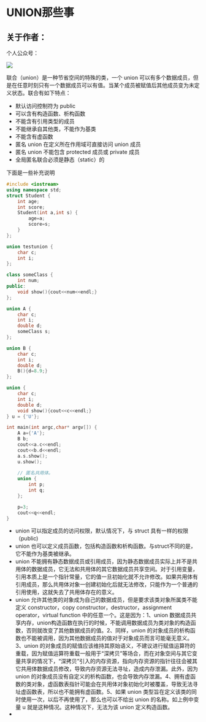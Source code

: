 # UNION那些事

## 关于作者：

个人公众号：

![](../img/wechat.jpg)

联合（union）是一种节省空间的特殊的类，一个 union 可以有多个数据成员，但是在任意时刻只有一个数据成员可以有值。当某个成员被赋值后其他成员变为未定义状态。联合有如下特点：

- 默认访问控制符为 public
- 可以含有构造函数、析构函数
- 不能含有引用类型的成员
- 不能继承自其他类，不能作为基类
- 不能含有虚函数
- 匿名 union 在定义所在作用域可直接访问 union 成员
- 匿名 union 不能包含 protected 成员或 private 成员
- 全局匿名联合必须是静态（static）的

下面是一些补充说明
```cpp
#include <iostream>
using namespace std;
struct Student {
	int age;
	int score;
	Student(int a,int s) {
		age=a;
		score=s;
	}
};

union testunion {
	char c;
	int i;
};

class someClass {
	int num;
public:
	void show(){cout<<num<<endl;}
};

union A {
	char c;
	int i;
	double d;
	someClass s;
};

union B {
	char c;
	int i;
	double d;
	B(){d=8.9;}
};

union {
	char c;
	int i;
	double d;
	void show(){cout<<c<<endl;}
} u = {'U'};

int main(int argc,char* argv[]) {
	A a={'A'};
	B b;
	cout<<a.c<<endl;
	cout<<b.d<<endl;
	a.s.show();
	u.show();
	
	// 匿名共用体。
	union {
		int p;
		int q;
	};

	p=3;
	cout<<q<<endl;
}

```
- union 可以指定成员的访问权限，默认情况下，与 struct 具有一样的权限（public)
- union 也可以定义成员函数，包括构造函数和析构函数。与struct不同的是，它不能作为基类被继承。
- union 不能拥有静态数据成员或引用成员，因为静态数据成员实际上并不是共用体的数据成员，它无法和共用体的其它数据成员共享空间。对于引用变量，引用本质上是一个指针常量，它的值一旦初始化就不允许修改。如果共用体有引用成员，那么共用体对象一创建初始化后就无法修改，只能作为一个普通的引用使用，这就失去了共用体存在的意义。
- union 允许其他类的对象成为自己的数据成员，但是要求该类对象所属类不能定义 constructor，copy constructor，destructor，assignment operator，virtual function 中的任意一个。这是因为：1、union 数据成员共享内存，union构造函数在执行的时候，不能调用数据成员为类对象的构造函数，否则就改变了其他数据成员的值。2、同样，union 的对象成员的析构函数也不能被调用，因为其他数据成员的值对于对象成员而言可能毫无意义。3、union 的对象成员的赋值应该维持其原始语义，不建议进行赋值运算符的重载，因为赋值运算符重载一般用于“深拷贝”等场合，而在对象空间与其它变量共享的情况下，“深拷贝”引入的内存资源，指向内存资源的指针往往会被其它共用体数据成员修改，导致内存资源无法寻址，造成内存泄漏。此外，因为 union 的对象成员没有自定义的析构函数，也会导致内存泄漏。4、拥有虚函数的类对象，虚函数表指针可能会在共用体对象初始化时被覆盖，导致无法寻址虚函数表，所以也不能拥有虚函数。5、如果 union 类型旨在定义该类的同时使用一次，以后不再使用了，那么也可以不给出 union 的名称。如上例中变量 u 就是这种情况。这种情况下，无法为该 union 定义构造函数。
- 
